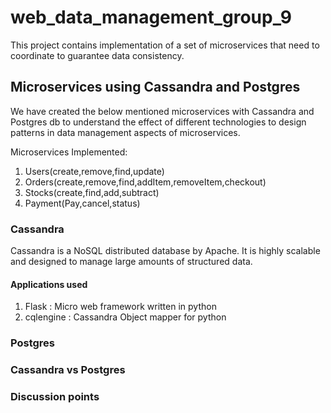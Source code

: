 # web_data_management_group_9

This project contains implementation of a set of microservices that need to coordinate to guarantee data consistency.

## Microservices using Cassandra and Postgres

We have created the below mentioned microservices with Cassandra and Postgres db to understand the effect of different technologies to design patterns in data management aspects of microservices.

Microservices Implemented:
1. Users(create,remove,find,update)
2. Orders(create,remove,find,addItem,removeItem,checkout)
3. Stocks(create,find,add,subtract)
4. Payment(Pay,cancel,status)

### Cassandra

Cassandra is a NoSQL distributed database by Apache. It is highly scalable and designed to manage large amounts of structured data.

#### Applications used

1. Flask : Micro web framework written in python 
2. cqlengine : Cassandra Object mapper for python

### Postgres



### Cassandra vs Postgres

### Discussion points
